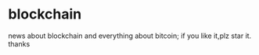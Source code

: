 # blockchain
news about blockchain and everything about bitcoin;
if you like it,plz star it.
thanks
